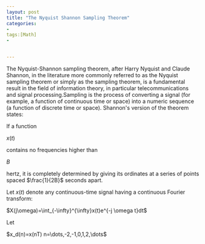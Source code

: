 ```yaml
---
layout: post
title: "The Nyquist Shannon Sampling Theorem"
categories:
- 
tags:[Math]
- 


---
```


The Nyquist-Shannon sampling theorem, after Harry Nyquist and Claude Shannon, in the literature more commonly referred to as the Nyquist sampling theorem or simply as the sampling theorem, is a fundamental result in the field of information theory, in particular telecommunications and signal processing.Sampling is the process of converting a signal (for example, a function of continuous time or space) into a numeric sequence (a function of discrete time or space). Shannon's version of the theorem states:

If a function <p>$x(t)$</p> contains no frequencies higher than <p>$B$</p> hertz, it is completely determined by giving its ordinates at a series of points spaced $\frac{1}{2B}$ seconds apart.

Let $x(t)$ denote any continuous-time signal having a continuous Fourier transform:

<p>$X(j\omega)=\int_{-\infty}^{\infty}x(t)e^{-j \omega t}dt$</p>

Let

<p>$x_d(n)=x(nT)  n=\dots,-2,-1,0,1,2,\dots$</p>

<!-- MathJax Section -->
 
<script type="text/javascript"
src="http://cdn.mathjax.org/mathjax/latest/MathJax.js?config=TeX-AMS-MML_HTMLorMML"></script>
<script>
 MathJax.Hub.Config({
          tex2jax: {
		  inlineMath: [["$", "$"], ["\\\\(", "\\\\)"]],displayMath: [["$$", "$$"], ["\\[", "\\]"]],
		  skipTags: ['script', 'noscript', 'style', 'textarea', 'pre']
          }
    });
    MathJax.Hub.Queue(function() {
        var all = MathJax.Hub.getAllJax(), i;
        for(i=0; i < all.length; i += 1) {
            all[i].SourceElement().parentNode.className += ' has-jax';
        }
    });
</script>